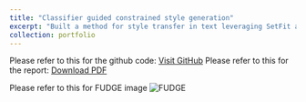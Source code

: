 ```yaml
---
title: "Classifier guided constrained style generation"
excerpt: "Built a method for style transfer in text leveraging SetFit and FUDGE<br/><img src='/images/685.png'>"
collection: portfolio
---
```

Please refer to this for the github code: [Visit GitHub](https://github.com/molereddy/SetFit-Style-Guidance)
Please refer to this for the report: [Download PDF](files/StyleConstrainedGeneration.pdf)

Please refer to this for FUDGE image ![FUDGE](/images/500x300.png.png)
 
